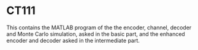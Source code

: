 # CT111
This contains the MATLAB program of the the encoder, channel, decoder and Monte Carlo simulation, asked in the basic part, and the enhanced encoder and decoder asked in the intermediate part.
